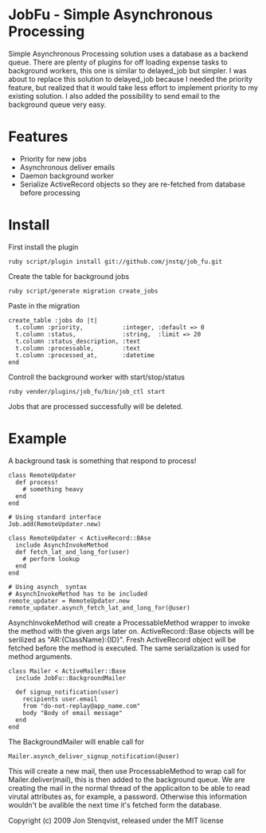 JobFu - Simple Asynchronous Processing
======================================

Simple Asynchronous Processing solution uses a database as a backend queue. There are plenty of plugins for off loading expense tasks to background workers, this one is similar to delayed_job but simpler. I was about to replace this solution to delayed_job because I needed the priority feature, but realized that it would take less effort to implement priority to my existing solution. I also added the possibility to send email to the background queue very easy.

Features
========

* Priority for new jobs
* Asynchronous deliver emails
* Daemon background worker
* Serialize ActiveRecord objects so they are re-fetched from database before processing

Install
=======

First install the plugin
		
    ruby script/plugin install git://github.com/jnstq/job_fu.git

Create the table for background jobs

    ruby script/generate migration create_jobs
    
Paste in the migration

    create_table :jobs do |t|
      t.column :priority,           :integer, :default => 0
      t.column :status,             :string,  :limit => 20
      t.column :status_description, :text
      t.column :processable,        :text
      t.column :processed_at,       :datetime
    end
    
    
Controll the background worker with start/stop/status

    ruby vender/plugins/job_fu/bin/job_ctl start
    

Jobs that are processed successfully will be deleted.

Example
=======

A background task is something that respond to process!

    class RemoteUpdater      
      def process!
        # something heavy
      end
    end

    # Using standard interface
    Job.add(RemoteUpdater.new)
    
    class RemoteUpdater < ActiveRecord::BAse
      include AsynchInvokeMethod
      def fetch_lat_and_long_for(user)
        # perform lookup
      end
    end
    
    # Using asynch_ syntax
    # AsynchInvokeMethod has to be included
    remote_updater = RemoteUpdater.new
    remote_updater.asynch_fetch_lat_and_long_for(@user)


AsynchInvokeMethod will create a ProcessableMethod wrapper to invoke the method with the given args later on. ActiveRecord::Base objects will be serilized as "AR:{ClassName}:{ID}". Fresh ActiveRecord object will be fetched before the method is executed. The same serialization is used for method arguments.

    class Mailer < ActiveMailer::Base
      include JobFu::BackgroundMailer
      
      def signup_notification(user)
        recipients user.email
        from "do-not-replay@app_name.com"
        body "Body of email message"
      end
    end

The BackgroundMailer will enable call for

    Mailer.asynch_deliver_signup_notification(@user)

This will create a new mail, then use ProcessableMethod to wrap call for Mailer.deliver(mail), this is then added to the background queue. We are creating the mail in the normal thread of the applicaiton to be able to read virutal attributes as, for example, a password. Otherwise this information wouldn't be avalible the next time it's fetched form the database.


Copyright (c) 2009 Jon Stenqvist, released under the MIT license